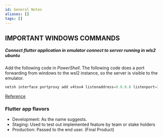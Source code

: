 ```yaml
---
id: General Notes
aliases: []
tags: []
---
```


## IMPORTANT WINDOWS COMMANDS

##### Connect flutter application in emulator connect to server running in wls2 ubuntu

Add the following code in _PowerShell_. The following code does a port forwarding from windows to the wsl2 instance, so the server is visible to the emulator.

```powershell
netsh interface portproxy add v4tov4 listenaddress=0.0.0.0 listenport=3000 connectaddress=<WSL Ubuntu Ip address> connectport=<WSL Ubuntu Port>
```

[Reference](https://learn.microsoft.com/en-us/windows/wsl/networking?source=recommendations#accessing-a-wsl-2-distribution-from-your-local-area-network-lan)

### Flutter app flavors

- Development: As the name suggests.
- Staging: Used to test out implemented feature by team or stake holders
- Production: Passed to the end user. (Final Product)
